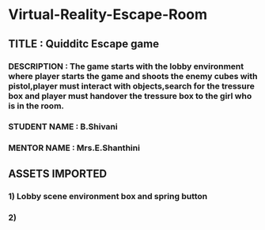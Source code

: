 # Virtual-Reality-Escape-Room
## TITLE : Quidditc Escape game
### DESCRIPTION : The game starts with the lobby environment where player starts the game and shoots the enemy cubes with pistol,player must interact with objects,search for the tressure box and player must handover the tressure box to the girl who is in the room.
### STUDENT NAME : B.Shivani
### MENTOR NAME : Mrs.E.Shanthini

## ASSETS IMPORTED 
### 1) Lobby scene environment box and spring button
### 2) 

                             
